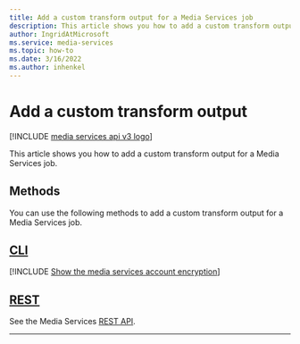```yaml
---
title: Add a custom transform output for a Media Services job
description: This article shows you how to add a custom transform output for a Media Services job.
author: IngridAtMicrosoft
ms.service: media-services
ms.topic: how-to
ms.date: 3/16/2022
ms.author: inhenkel
---
```

# Add a custom transform output

[!INCLUDE [media services api v3 logo](./includes/v3-hr.md)]

<!-- NOTE: The following are in the includes folder and are reused in other How To articles. All task based content should be in the includes folder with the task- prefix prepended to the file name. -->

This article shows you how to add a custom transform output for a Media Services job.

## Methods

You can use the following methods to add a custom transform output for a Media Services job.

## [CLI](#tab/cli/)

[!INCLUDE [Show the media services account encryption](./includes/task-add-custom-transform-output-cli.md)]

## [REST](#tab/rest/)

See the Media Services [REST API](/rest/api/media/transforms).

---
